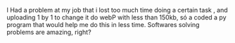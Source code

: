 I Had a problem at my job that i lost too much time doing a certain task , and uploading 1 by 1 to change it do webP with less than 150kb, só a coded a py program that would help me do this in less time. Softwares solving problems are amazing, right?
